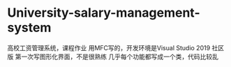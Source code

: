 # University-salary-management-system
高校工资管理系统，课程作业
用MFC写的，开发环境是Visual Studio 2019 社区版
第一次写图形化界面，不是很熟练
几乎每个功能都写成一个类，代码比较乱
